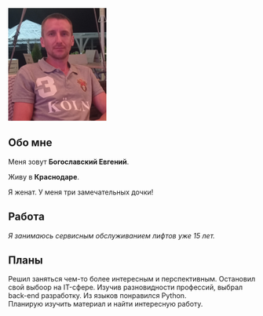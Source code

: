 <img src="Аватар.jpg" width="200" height="230">

## Обо мне

Меня зовут **Богославский Евгений**.

Живу в **Краснодаре**.

Я женат. У меня три замечательных дочки!

## Работа

*Я занимаюсь сервисным обслуживанием лифтов уже 15 лет.*

## Планы

Решил заняться чем-то более интересным и перспективным. 
Остановил свой выбоор на IT-сфере. Изучив разновидности профессий, выбрал back-end разработку. Из языков понравился Python.  
Планирую изучить материал и найти интересную работу.
